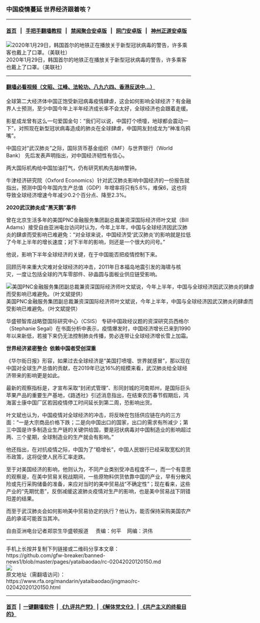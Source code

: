 ### 中国疫情蔓延  世界经济跟着咳？
------------------------

#### [首页](https://github.com/gfw-breaker/banned-news1/blob/master/README.md) &nbsp;&nbsp;|&nbsp;&nbsp; [手把手翻墙教程](https://github.com/gfw-breaker/guides/wiki) &nbsp;&nbsp;|&nbsp;&nbsp; [禁闻聚合安卓版](https://github.com/gfw-breaker/bn-android) &nbsp;&nbsp;|&nbsp;&nbsp; [网门安卓版](https://github.com/oGate2/oGate) &nbsp;&nbsp;|&nbsp;&nbsp; [神州正道安卓版](https://github.com/SzzdOgate/update) 



<div id="headerimg">
 <img alt="2020年1月29日，韩国首尔的地铁正在播放关于新型冠状病毒的警告，许多乘客也戴上了口罩。（美联社）" src="https://www.rfa.org/mandarin/yataibaodao/jingmao/rc-02042020120150.html/0204z.jpg/@@images/4d72f2d0-9458-4329-83d4-f3768057581d.jpeg" title="2020年1月29日，韩国首尔的地铁正在播放关于新型冠状病毒的警告，许多乘客也戴上了口罩。（美联社）"/>
 <div id="headerimgcontents">
  <div id="headerimgcaption">
   <span>
    2020年1月29日，韩国首尔的地铁正在播放关于新型冠状病毒的警告，许多乘客也戴上了口罩。（美联社）
   </span>
   <!-- zoomattribute -->
  </div>
  <!-- headerimgcaption -->
 </div>
 <!-- headerimagecontents -->
</div>

<hr/>


#### [翻墙必看视频（文昭、江峰、法轮功、八九六四、香港反送中...）](http://167.172.214.107/home.html)

<div id="storytext">
 <div>
  <div class="slot_header">
  </div>
 </div>
 <p>
  全球第二大经济体中国正饱受新冠病毒疫情肆虐，这会如何影响全球经济？有金融界人士预测，至少中国今年上半年经济成长率不会太好，全球经济也会跟着走缓。
 </p>
 <p>
  影星成龙曾有这么一句爱国金句：“我们可以说，中国打个喷嚏，地球都会震动一下”，对照现在新型冠状病毒造成的肺炎在全球肆虐，中国网友封成龙为“神准乌鸦嘴”。
 </p>
 <p>
  中国应对“武汉肺炎”之际，国际货币基金组织（IMF）与世界银行（World Bank） 先后发表声明指出，对中国经济韧性有信心。
 </p>
 <p>
  两大国际机构给中国加油打气，仍有研究机构先敲响警钟。
 </p>
 <p>
  牛津经济研究院（Oxford Economics）针对武汉肺炎影响中国经济的一份报告就指出，预测中国今年国内生产总值（GDP）年增率将只有5.6%，难保6，这也将导致全球经济增速今年减少0.2个百分点、降至2.3%。
 </p>
 <p>
 </p>
 <p>
 </p>
 <p>
  <b>
   2020武汉肺炎成“黑天鹅”事件
  </b>
 </p>
 <p>
  曾在北京生活多年的美国PNC金融服务集团副总裁兼资深国际经济师叶文斌（Bill Adams）接受自由亚洲电台访问时认为，今年上半年，中国与全球经济因武汉肺炎的肆虐而受影响已难避免：“对全球来说，中国经济受‘武汉肺炎’的影响就是拉低了今年上半年的增长速度；对下半年的影响，则还是一个很大的问号。”
 </p>
 <p>
  他说，影响下半年全球经济的关键，在于中国能否把疫情控制下来。
 </p>
 <p>
  回顾历年来重大灾难对全球经济的冲击，2011年日本福岛地震引发的海啸与核灾，一度让包括全球的汽车零部件、矽晶圆与面板业供应链受影响。
 </p>
 <p>
  <div class="image-inline captioned" style="width:680px;">
   <div style="width:680px;">
    <img alt="美国PNC金融服务集团副总裁兼资深国际经济师叶文斌说，今年上半年，中国与全球经济因武汉肺炎的肆虐而受影响已难避免。（叶文斌提供）" src="https://www.rfa.org/mandarin/yataibaodao/jingmao/rc-02042020120150.html/0204d.jpg" title="美国PNC金融服务集团副总裁兼资深国际经济师叶文斌说，今年上半年，中国与全球经济因武汉肺炎的肆虐而受影响已难避免。（叶文斌提供）"/>
   </div>
   <div class="image-caption">
    <span style="width:680px;">
     美国PNC金融服务集团副总裁兼资深国际经济师叶文斌说，今年上半年，中国与全球经济因武汉肺炎的肆虐而受影响已难避免。（叶文斌提供）
    </span>
    <span class="copyright">
    </span>
   </div>
  </div>
 </p>
 <p>
  华盛顿智库战略暨国际研究中心（CSIS） 专研中国政经议题的资深研究员西格尔（Stephanie Segal）在书面分析中表示，疫情爆发时，中国经济增长已来到1990年以来新低，若接下来仍无法控制肺炎传播，势必连带让全球经济增长雪上加霜。
 </p>
 <p>
  <b>
   世界经济紧密整合  依赖中国者受创深重
  </b>
 </p>
 <p>
  《华尔街日报》形容，如果过去全球经济是“美国打喷嚏、世界就感冒”，那以现在中国对全球生产总值的贡献，在2019年已达16%的规模来看，武汉肺炎给全球经济带来的影响更是如此。
 </p>
 <p>
  最新的观察指标是，才宣布采取“封闭式管理”、形同封城的河南郑州，是国际巨头苹果产品的重要生产基地，《路透社》引述消息指出，在结束农历春节假期后，鸿海富士康中国厂区若因疫情停工时间延长到第二周，恐影响出货。
 </p>
 <p>
  叶文斌也认为，中国疫情对全球经济的冲击，将反映在包括供应链在内的三方面：“一是大宗商品价格下跌；二是向中国出口的国家，出口的需求有所减少；第三中国是许多制造业生产链的关键供给国，要是冠状病毒对中国制造业的影响超过两、三个星期，全球制造业的生产就会有影响。”
 </p>
 <p>
  他还指出，在对抗疫情之际，中国为了“稳增长”，中国人民银行已经采取宽松的货币政策，这将促使人民币汇率走跌。
 </p>
 <p>
  至于对美国经济的影响，他则认为，不同产业类别受冲击程度不一，而一个有意思的观察是，在美中贸易关税战期间，一些原物料供货依靠中国的产业，早有分散风险或先行采购储备的准备，来应对当时的美中贸易战“不确定性”；现在看来，这些产业的“先期忧患”，反倒减缓这波肺炎疫情对生产的影响，也是美中贸易战下阴错阳差的结果。
 </p>
 <p>
  而至于武汉肺炎会如何影响美中贸易协定的执行？他认为，能否保持采购美国农产品的承诺可能首当其冲。
 </p>
 <p>
 </p>
 <p>
  自由亚洲电台记者郑崇生华盛顿报道     责编：何平    网编：洪伟
 </p>
</div>

<hr/>
手机上长按并复制下列链接或二维码分享本文章：<br/>
https://github.com/gfw-breaker/banned-news1/blob/master/pages/yataibaodao/rc-02042020120150.md <br/>
<a href='https://github.com/gfw-breaker/banned-news1/blob/master/pages/yataibaodao/rc-02042020120150.md'><img src='https://github.com/gfw-breaker/banned-news1/blob/master/pages/yataibaodao/rc-02042020120150.md.png'/></a> <br/>
原文地址（需翻墙访问）：https://www.rfa.org/mandarin/yataibaodao/jingmao/rc-02042020120150.html


------------------------
#### [首页](https://github.com/gfw-breaker/banned-news1/blob/master/README.md) &nbsp;|&nbsp; [一键翻墙软件](https://github.com/gfw-breaker/nogfw/blob/master/README.md) &nbsp;| [《九评共产党》](https://github.com/gfw-breaker/9ping.md/blob/master/README.md#九评之一评共产党是什么) | [《解体党文化》](https://github.com/gfw-breaker/jtdwh.md/blob/master/README.md) | [《共产主义的终极目的》](https://github.com/gfw-breaker/gczydzjmd.md/blob/master/README.md)


<img src='http://gfw-breaker.win/banned-news/pages/yataibaodao/rc-02042020120150.md' width='0px' height='0px'/>